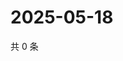 # 2025-05-18

共 0 条

<!-- BEGIN ZHIHUQUESTIONS -->
<!-- 最后更新时间 Sun May 18 2025 20:19:15 GMT+0800 (China Standard Time) -->

<!-- END ZHIHUQUESTIONS -->
